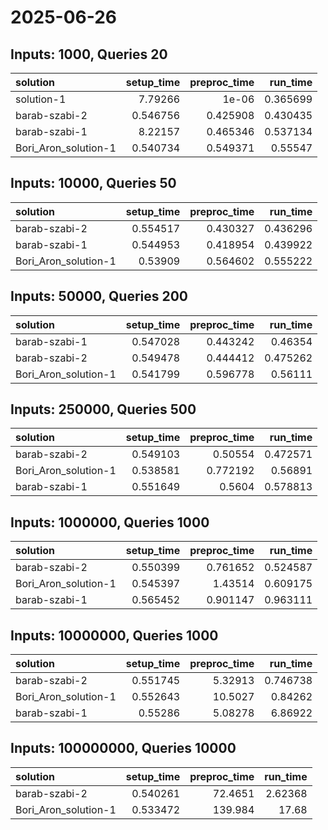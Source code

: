 # 2025-06-26

## Inputs: 1000, Queries 20

| solution             |   setup_time |   preproc_time |   run_time |
|:---------------------|-------------:|---------------:|-----------:|
| solution-1           |     7.79266  |       1e-06    |   0.365699 |
| barab-szabi-2        |     0.546756 |       0.425908 |   0.430435 |
| barab-szabi-1        |     8.22157  |       0.465346 |   0.537134 |
| Bori_Aron_solution-1 |     0.540734 |       0.549371 |   0.55547  |

## Inputs: 10000, Queries 50

| solution             |   setup_time |   preproc_time |   run_time |
|:---------------------|-------------:|---------------:|-----------:|
| barab-szabi-2        |     0.554517 |       0.430327 |   0.436296 |
| barab-szabi-1        |     0.544953 |       0.418954 |   0.439922 |
| Bori_Aron_solution-1 |     0.53909  |       0.564602 |   0.555222 |

## Inputs: 50000, Queries 200

| solution             |   setup_time |   preproc_time |   run_time |
|:---------------------|-------------:|---------------:|-----------:|
| barab-szabi-1        |     0.547028 |       0.443242 |   0.46354  |
| barab-szabi-2        |     0.549478 |       0.444412 |   0.475262 |
| Bori_Aron_solution-1 |     0.541799 |       0.596778 |   0.56111  |

## Inputs: 250000, Queries 500

| solution             |   setup_time |   preproc_time |   run_time |
|:---------------------|-------------:|---------------:|-----------:|
| barab-szabi-2        |     0.549103 |       0.50554  |   0.472571 |
| Bori_Aron_solution-1 |     0.538581 |       0.772192 |   0.56891  |
| barab-szabi-1        |     0.551649 |       0.5604   |   0.578813 |

## Inputs: 1000000, Queries 1000

| solution             |   setup_time |   preproc_time |   run_time |
|:---------------------|-------------:|---------------:|-----------:|
| barab-szabi-2        |     0.550399 |       0.761652 |   0.524587 |
| Bori_Aron_solution-1 |     0.545397 |       1.43514  |   0.609175 |
| barab-szabi-1        |     0.565452 |       0.901147 |   0.963111 |

## Inputs: 10000000, Queries 1000

| solution             |   setup_time |   preproc_time |   run_time |
|:---------------------|-------------:|---------------:|-----------:|
| barab-szabi-2        |     0.551745 |        5.32913 |   0.746738 |
| Bori_Aron_solution-1 |     0.552643 |       10.5027  |   0.84262  |
| barab-szabi-1        |     0.55286  |        5.08278 |   6.86922  |

## Inputs: 100000000, Queries 10000

| solution             |   setup_time |   preproc_time |   run_time |
|:---------------------|-------------:|---------------:|-----------:|
| barab-szabi-2        |     0.540261 |        72.4651 |    2.62368 |
| Bori_Aron_solution-1 |     0.533472 |       139.984  |   17.68    |